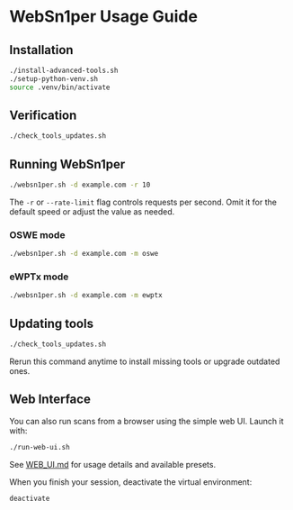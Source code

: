 # WebSn1per Usage Guide

## Installation

```bash
./install-advanced-tools.sh
./setup-python-venv.sh
source .venv/bin/activate
```

## Verification

```bash
./check_tools_updates.sh
```

## Running WebSn1per

```bash
./websn1per.sh -d example.com -r 10
```

The `-r` or `--rate-limit` flag controls requests per second. Omit it for the default speed or adjust the value as needed.

### OSWE mode

```bash
./websn1per.sh -d example.com -m oswe
```

### eWPTx mode

```bash
./websn1per.sh -d example.com -m ewptx
```

## Updating tools

```bash
./check_tools_updates.sh
```

Rerun this command anytime to install missing tools or upgrade outdated ones.

## Web Interface

You can also run scans from a browser using the simple web UI.
Launch it with:

```bash
./run-web-ui.sh
```

See [WEB_UI.md](WEB_UI.md) for usage details and available presets.

When you finish your session, deactivate the virtual environment:

```bash
deactivate
```
